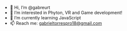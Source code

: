 - 👋 Hi, I’m @gabreurt
- 👀 I’m interested in Phyton, VR and Game development!
- 🌱 I’m currently learning JavaScript
- 📫 Reach me: gabrieltorrespro18@gmail.com 

<!---
gabreurt/gabreurt is a ✨ special ✨ repository because its `README.md` (this file) appears on your GitHub profile.
You can click the Preview link to take a look at your changes.
--->
